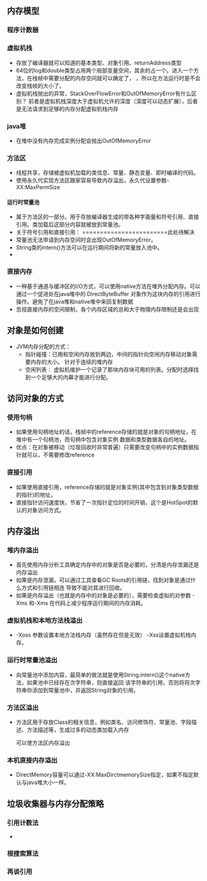 ## 内存模型
### 程序计数器
### 虚拟机栈
+ 存放了编译器就可以知道的基本类型、对象引用、returnAddress类型
+ 64位的log和double类型占用两个局部变量空间，其余的占一个。进入一个方法，在栈帧中需要分配的内存空间就可以确定了，
，所以在方法运行时是不会改变栈帧的大小了。
+ 虚拟机栈抛出的异常，StackOverFlowError和OutOfMemoryError有什么区别？ 
前者是虚拟机栈深度大于虚拟机允许的深度（深度可以动态扩展），后者是无法请求到足够的内存分配虚拟机栈内存
### java堆
+ 在堆中没有内存完成实例分配会抛出OutOfMemoryError
### 方法区
+ 线程共享，存储被虚拟机加载的类信息、常量、静态变量、即时编译的代码。
+ 使用永久代实现方法区跟家容易导致内存溢出，永久代设置参数-XX:MaxPermSize
#### 运行时常量池
+ 属于方法区的一部分。用于存放编译器生成的带各种字面量和符号引用、直接引用。类加载后这部分内容就被放到常量池。
+ 关于符号引用和直接引用： ========================此处待解决
+ 常量池无法申请到内存空间时会出现OutOfMemoryError。
+ String类的intern()方法可以在运行期间将新的常量放入池中。
+ 
### 直接内存
+ 一种基于通道与缓冲区的I/O方式，可以使用native方法在堆外分配内存。可以通过一个促进处在java堆中的
DirectByteBuffer 对象作为这块内存的引用进行操作。避免了在java堆和native堆中来回复制数据
+ 忽视直接内存的空间限制，各个内存区域的总和大于物理内存限制还是会出现
## 对象是如何创建
+  JVM内存分配的方式：
    + 指针碰撞：已用和空闲内存放到两边，中间的指针向空闲内存移动对象需要内存的大小。
针对于连续的堆内存 
    + 空闲列表： 虚拟机维护一个记录了那块内存块可用的列表。分配时选择找到一个足够大的内幕才能进行分配。
## 访问对象的方式
### 使用句柄
+ 如果使用句柄地址的话，栈帧中的reference存储的就是对象的句柄地址，在堆中有一个句柄池，而句柄中包含对象实例
数据和类型数据各自的地址。
+ 优点：在对象被移动（垃圾回收时非常普遍）只需要改变句柄中的实例数据指针就可以，不需要修改reference
### 直接引用
+ 如果使用直接引用，reference存储的就是对象实例(其中包含到对象类型数据的指针)的地址，
+ 直接指针访问速度快，节省了一次指针定位的时间开销，这个是HotSpot的默认的对象访问方式。

## 内存溢出
### 堆内存溢出
+ 首先使用内存分析工具确定内存中的对象是否是必要的，分清是内存泄漏还是内存溢出
+ 如果是内存泄漏，可以通过工具查看GC Roots的引用链，找到对象是通过什么方式和引用链相连
导致不能对其进行回收。
+ 如果是内存溢出（也就是内存中的对象是必要的），需要检查虚拟的对参数 -Xms 和-Xms
在代码上减少程序运行期间的内存消耗。
### 虚拟机栈和本地方法栈溢出
+ -Xoss 参数设置本地方法栈内存（虽然存在但是无效）  -Xss设置虚拟机栈内存。
### 运行时常量池溢出
+ 向常量池中添加内容，最简单的做法就是使用String.intern()这个native方法，如果池中已经存在次字符串，则直接返回
该字符串的引用，否则将将次字符串你添加到常量池中，并返回String对象的引用。

### 方法区溢出

+ 方法区用于存放Class的相关信息，例如类名、访问修饰符、常量池、字段描述、方法描述等，生成过多的动态类加载入内存

  可以使方法区内存溢出

### 本机直接内存溢出

+ DirectMemory容量可以通过-XX:MaxDirctmemorySize指定，如果不指定默认与java堆大小一样。



## 垃圾收集器与内存分配策略

### 引用计数法

+ 

### 根搜索算法

### 再谈引用


